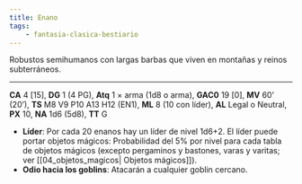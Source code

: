 ```yaml
---
title: Enano
tags:
    - fantasia-clasica-bestiario
---
```

Robustos semihumanos con largas barbas que viven en montañas y reinos subterráneos.
___
**CA** 4 [15], **DG** 1 (4 PG), **Atq** 1 × arma (1d8 o arma), **GAC0** 19 [0], **MV** 60’ (20’), **TS** M8 V9 P10 A13 H12 (EN1), **ML** 8 (10 con líder), **AL** Legal o Neutral, **PX** 10, **NA** 1d6 (5d8), **TT** G

- **Líder**: Por cada 20 enanos hay un líder de nivel 1d6+2. El líder puede portar objetos mágicos: Probabilidad del 5% por nivel para cada tabla de objetos mágicos (excepto pergaminos y bastones, varas y varitas; ver [[04_objetos_magicos| Objetos mágicos]]).
- **Odio hacia los goblins**: Atacarán a cualquier goblin cercano.

